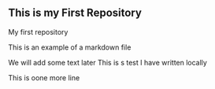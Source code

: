 ## This is my First Repository

My first repository

This is an example of a markdown file

We will add some text later
This is s test I have written locally

This is oone more line